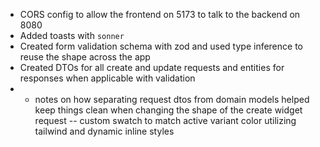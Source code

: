 - CORS config to allow the frontend on 5173 to talk to the backend on 8080
- Added toasts with `sonner`
- Created form validation schema with zod and used type inference to reuse the shape across the app
- Created DTOs for all create and update requests and entities for responses when applicable 
  with validation
- - notes on how separating request dtos from domain models helped keep things clean when 
    changing the shape of the create widget request
-- custom swatch to match active variant color utilizing tailwind and dynamic inline styles